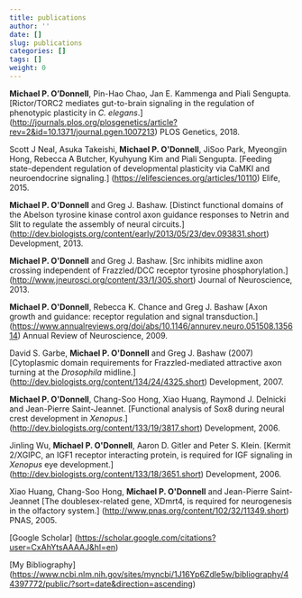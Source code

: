 ```yaml
---
title: publications
author: ''
date: []
slug: publications
categories: []
tags: []
weight: 0
---
```


**Michael P. O’Donnell**, Pin-Hao Chao, Jan E. Kammenga and Piali Sengupta. [Rictor/TORC2 mediates gut-to-brain signaling in the regulation of phenotypic plasticity in *C. elegans*.] (http://journals.plos.org/plosgenetics/article?rev=2&id=10.1371/journal.pgen.1007213) PLOS Genetics, 2018.

Scott J Neal, Asuka Takeishi, **Michael P. O'Donnell**, JiSoo Park, Myeongjin Hong, Rebecca A Butcher, Kyuhyung Kim and Piali Sengupta. [Feeding state-dependent regulation of developmental plasticity via CaMKI and neuroendocrine signaling.] (https://elifesciences.org/articles/10110) Elife, 2015. 

**Michael P. O'Donnell** and Greg J. Bashaw. [Distinct functional domains of the Abelson tyrosine kinase control axon guidance responses to Netrin and Slit to regulate the assembly of neural circuits.] (http://dev.biologists.org/content/early/2013/05/23/dev.093831.short) Development, 2013.

**Michael P. O'Donnell** and Greg J. Bashaw. [Src inhibits midline axon crossing independent of Frazzled/DCC receptor tyrosine phosphorylation.] (http://www.jneurosci.org/content/33/1/305.short) Journal of Neuroscience, 2013.

**Michael P. O'Donnell**, Rebecca K. Chance and Greg J. Bashaw [Axon growth and guidance: receptor  regulation and signal transduction.] (https://www.annualreviews.org/doi/abs/10.1146/annurev.neuro.051508.135614) Annual Review of Neuroscience, 2009.

David S. Garbe, **Michael P. O'Donnell** and Greg J. Bashaw (2007) [Cytoplasmic domain requirements for Frazzled-mediated attractive axon turning at the *Drosophila* midline.] (http://dev.biologists.org/content/134/24/4325.short) Development, 2007.

**Michael P. O'Donnell**, Chang-Soo Hong, Xiao Huang, Raymond J. Delnicki and Jean-Pierre Saint-Jeannet. [Functional analysis of Sox8 during neural crest development in *Xenopus*.] (http://dev.biologists.org/content/133/19/3817.short) Development, 2006.

Jinling Wu, **Michael P. O'Donnell**, Aaron D. Gitler and Peter S. Klein. [Kermit 2/XGIPC, an IGF1 receptor interacting protein, is required for IGF signaling in *Xenopus* eye development.] (http://dev.biologists.org/content/133/18/3651.short) Development, 2006.

Xiao Huang, Chang-Soo Hong, **Michael P. O'Donnell** and Jean-Pierre Saint-Jeannet [The doublesex-related gene, XDmrt4, is required for neurogenesis in the olfactory system.] (http://www.pnas.org/content/102/32/11349.short) PNAS, 2005.

[Google Scholar] (https://scholar.google.com/citations?user=CxAhYtsAAAAJ&hl=en)

[My Bibliography] (https://www.ncbi.nlm.nih.gov/sites/myncbi/1J16Yp6Zdle5w/bibliography/44397772/public/?sort=date&direction=ascending)
